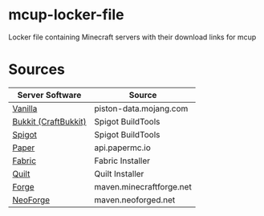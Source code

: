 # mcup-locker-file
Locker file containing Minecraft servers with their download links for mcup

# Sources
| Server Software                                            | Source                   |
|------------------------------------------------------------|--------------------------|
| [Vanilla](https://www.minecraft.net/en-us/download/server) | piston-data.mojang.com   |
| [Bukkit (CraftBukkit)](https://dev.bukkit.org/)            | Spigot BuildTools        |
| [Spigot](https://www.spigotmc.org)                         | Spigot BuildTools        |
| [Paper](https://papermc.io/)                               | api.papermc.io           |
| [Fabric](https://fabricmc.net/)                            | Fabric Installer         |
| [Quilt](https://quiltmc.org)                               | Quilt Installer          |
| [Forge](https://minecraftforge.net)                        | maven.minecraftforge.net |
| [NeoForge](https://neoforged.net)                          | maven.neoforged.net      |
